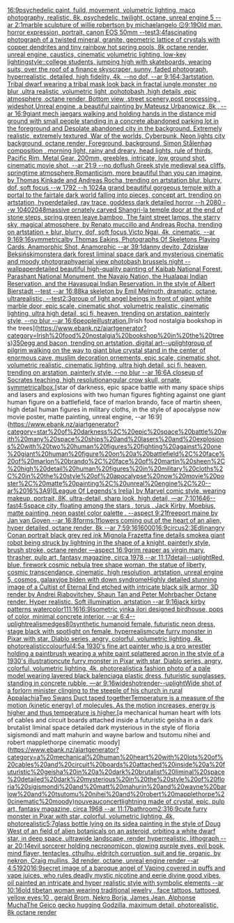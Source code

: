 [16:9](https://www.ebank.nz/aiartgenerator?category=16%3A9)[psychedelic paint, fuild, movement, volumetric lighting, maco photography, realistic, 8k, psychedelic, twilight, octane, unreal engine 5 --ar 2:1](https://www.ebank.nz/aiartgenerator?category=psychedelic%20paint%2C%20fuild%2C%20movement%2C%20volumetric%20lighting%2C%20maco%20photography%2C%20realistic%2C%208k%2C%20psychedelic%2C%20twilight%2C%20octane%2C%20unreal%20engine%205%20--ar%202%3A1)[marble sculpture of willie robertson by michaelangelo 😑](https://www.ebank.nz/aiartgenerator?category=marble%20sculpture%20of%20willie%20robertson%20by%20michaelangelo%20%F0%9F%98%91)[9:19](https://www.ebank.nz/aiartgenerator?category=9%3A19)[Old man, horror expression, portrait, canon EOS 50mm --test](https://www.ebank.nz/aiartgenerator?category=Old%20man%2C%20horror%20expression%2C%20portrait%2C%20canon%20EOS%2050mm%20--test)[3:4](https://www.ebank.nz/aiartgenerator?category=3%3A4)[fascinating photograph of a twisted mineral, granite, geometric lattice of crystals with copper dendrites and tiny rainbow hot spring pools, 8k octane render, unreal engine, caustics, cinematic volumetric lighting, low-key lighting](https://www.ebank.nz/aiartgenerator?category=fascinating%20photograph%20of%20a%20twisted%20mineral%2C%20granite%2C%20geometric%20lattice%20of%20crystals%20with%20copper%20dendrites%20and%20tiny%20rainbow%20hot%20spring%20pools%2C%208k%20octane%20render%2C%20unreal%20engine%2C%20caustics%2C%20cinematic%20volumetric%20lighting%2C%20low-key%20lighting)[style::](https://www.ebank.nz/aiartgenerator?category=style%3A%3A)[college students, jumping high with skateboards, wearing suits, over the roof of a finance skyscraper, sunny, faded photograph, hyperrealistic, detailed, high fidelity, 4k, --no dof, --ar 9:16](https://www.ebank.nz/aiartgenerator?category=college%20students%2C%20jumping%20high%20with%20skateboards%2C%20wearing%20suits%2C%20over%20the%20roof%20of%20a%20finance%20skyscraper%2C%20sunny%2C%20faded%20photograph%2C%20hyperrealistic%2C%20detailed%2C%20high%20fidelity%2C%204k%2C%20--no%20dof%2C%20--ar%209%3A16)[4:3](https://www.ebank.nz/aiartgenerator?category=4%3A3)[artstation, Tribal dwarf wearing a tribal mask look back in fractal jungle,monster ,no blur ,ultra realistic ,volumetric light ,pohotobash ,high details ,epic atmosphere ,octane render, Bottom view ,street scenery,post processing , wideshot,Unreal engine ,a beautiful painting by Mateusz Urbanowicz ,8k , --ar 16:9](https://www.ebank.nz/aiartgenerator?category=artstation%2C%20Tribal%20dwarf%20wearing%20a%20tribal%20mask%20look%20back%20in%20fractal%20jungle%2Cmonster%20%2Cno%20blur%20%2Cultra%20realistic%20%2Cvolumetric%20light%20%2Cpohotobash%20%2Chigh%20details%20%2Cepic%20atmosphere%20%2Coctane%20render%2C%20Bottom%20view%20%2Cstreet%20scenery%2Cpost%20processing%20%2C%20wideshot%2CUnreal%20engine%20%2Ca%20beautiful%20painting%20by%20Mateusz%20Urbanowicz%20%2C8k%20%2C%20--ar%2016%3A9)[giant mech jaegars walking and holding hands in the distance mid ground with small people standing in a concrete abandoned parking lot in the foreground and Desolate abandoned city in the background. Extremely realistic, extremely textured, War of the worlds, Cyberpunk, Neon lights city background, octane render, Foreground, background, Simon Stålenhag composition , morning light, rainy and dreary, head lights, rule of thirds, Pacific Rim, Metal Gear, 200mm, greebles, intricate, low ground shot, cinematic movie shot, --ar 21:9 --no dof](https://www.ebank.nz/aiartgenerator?category=giant%20mech%20jaegars%20walking%20and%20holding%20hands%20in%20the%20distance%20mid%20ground%20with%20small%20people%20standing%20in%20a%20concrete%20abandoned%20parking%20lot%20in%20the%20foreground%20and%20Desolate%20abandoned%20city%20in%20the%20background.%20Extremely%20realistic%2C%20extremely%20textured%2C%20War%20of%20the%20worlds%2C%20Cyberpunk%2C%20Neon%20lights%20city%20background%2C%20octane%20render%2C%20Foreground%2C%20background%2C%20Simon%20St%C3%A5lenhag%20composition%20%2C%20morning%20light%2C%20rainy%20and%20dreary%2C%20head%20lights%2C%20rule%20of%20thirds%2C%20Pacific%20Rim%2C%20Metal%20Gear%2C%20200mm%2C%20greebles%2C%20intricate%2C%20low%20ground%20shot%2C%20cinematic%20movie%20shot%2C%20--ar%2021%3A9%20--no%20dof)[lush Greek style medieval sea ​​cliffs, springtime atmosphere,Romanticism, more beautiful than you can imagine, by Thomas Kinkade and Andreas Rocha, trending on artstation,blur, blurry, dof, soft focus --w 1792  --h 1024](https://www.ebank.nz/aiartgenerator?category=lush%20Greek%20style%20medieval%20sea%20%E2%80%8B%E2%80%8Bcliffs%2C%20springtime%20atmosphere%2CRomanticism%2C%20more%20beautiful%20than%20you%20can%20imagine%2C%20by%20Thomas%20Kinkade%20and%20Andreas%20Rocha%2C%20trending%20on%20artstation%2Cblur%2C%20blurry%2C%20dof%2C%20soft%20focus%20--w%201792%20%20--h%201024)[a grand beautiful gorgeous temple with a portal to the fairtale dark world falling into pieces, concept art, trending on artstation, hyperdetailed, ray trace, goddess dark detailed horror --h 2080 --w 1040](https://www.ebank.nz/aiartgenerator?category=a%20grand%20beautiful%20gorgeous%20temple%20with%20a%20portal%20to%20the%20fairtale%20dark%20world%20falling%20into%20pieces%2C%20concept%20art%2C%20trending%20on%20artstation%2C%20hyperdetailed%2C%20ray%20trace%2C%20goddess%20dark%20detailed%20horror%20--h%202080%20--w%201040)[2048](https://www.ebank.nz/aiartgenerator?category=2048)[massive ornately carved Shangri-la temple door at the end of stone steps, spring,green leave,bamboo, The faint street lamps, the starry sky, magical atmosphere, by Renato muccillo and Andreas Rocha, trending on artstation + blur, blurry, dof, soft focus,Victo Ngai, 4k, cinematic, --ar 9:16](https://www.ebank.nz/aiartgenerator?category=massive%20ornately%20carved%20Shangri-la%20temple%20door%20at%20the%20end%20of%20stone%20steps%2C%20spring%2Cgreen%20leave%2Cbamboo%2C%20The%20faint%20street%20lamps%2C%20the%20starry%20sky%2C%20magical%20atmosphere%2C%20by%20Renato%20muccillo%20and%20Andreas%20Rocha%2C%20trending%20on%20artstation%20%2B%20blur%2C%20blurry%2C%20dof%2C%20soft%20focus%2CVicto%20Ngai%2C%204k%2C%20cinematic%2C%20--ar%209%3A16)[9:16](https://www.ebank.nz/aiartgenerator?category=9%3A16)[symmetrical](https://www.ebank.nz/aiartgenerator?category=symmetrical)[by Thomas Eakins, Photographs Of Skeletons Playing Cards, Anamorphic Shot, Anamorphic --ar 39:1](https://www.ebank.nz/aiartgenerator?category=by%20Thomas%20Eakins%2C%20Photographs%20Of%20Skeletons%20Playing%20Cards%2C%20Anamorphic%20Shot%2C%20Anamorphic%20--ar%2039%3A1)[danny devito, Zdzisław Beksiński](https://www.ebank.nz/aiartgenerator?category=danny%20devito%2C%20Zdzis%C5%82aw%20Beksi%C5%84ski)[monster](https://www.ebank.nz/aiartgenerator?category=monster)[a dark forest liminal space dark and mysterious cinematic and moody photography](https://www.ebank.nz/aiartgenerator?category=a%20dark%20forest%20liminal%20space%20dark%20and%20mysterious%20cinematic%20and%20moody%20photography)[aerial view photobash brussels night --wallpaper](https://www.ebank.nz/aiartgenerator?category=aerial%20view%20photobash%20brussels%20night%20--wallpaper)[detailed beautiful high-quality painting of Kaibab National Forest, Parashant National Monument, the Navajo Nation, the Hualapai Indian Reservation, and the Havasupai Indian Reservation. in the style of Albert Bierstadt --test --ar 16:8](https://www.ebank.nz/aiartgenerator?category=detailed%20beautiful%20high-quality%20painting%20of%20Kaibab%20National%20Forest%2C%20Parashant%20National%20Monument%2C%20the%20Navajo%20Nation%2C%20the%20Hualapai%20Indian%20Reservation%2C%20and%20the%20Havasupai%20Indian%20Reservation.%20in%20the%20style%20of%20Albert%20Bierstadt%20--test%20--ar%2016%3A8)[8k](https://www.ebank.nz/aiartgenerator?category=8k)[a skeleton by Emil Melmoth, dramatic, octane, ultrarealistic, --test](https://www.ebank.nz/aiartgenerator?category=a%20skeleton%20by%20Emil%20Melmoth%2C%20dramatic%2C%20octane%2C%20ultrarealistic%2C%20--test)[2:3](https://www.ebank.nz/aiartgenerator?category=2%3A3)[group of light angel beings in front of giant white marble door, epic scale, cinematic shot, volumetric realistic, cinematic lighting, ultra high detail, sci fi, heaven, trending on arstation, painterly style, --no blur --ar 16:6](https://www.ebank.nz/aiartgenerator?category=group%20of%20light%20angel%20beings%20in%20front%20of%20giant%20white%20marble%20door%2C%20epic%20scale%2C%20cinematic%20shot%2C%20volumetric%20realistic%2C%20cinematic%20lighting%2C%20ultra%20high%20detail%2C%20sci%20fi%2C%20heaven%2C%20trending%20on%20arstation%2C%20painterly%20style%2C%20--no%20blur%20--ar%2016%3A6)[people](https://www.ebank.nz/aiartgenerator?category=people)[illustration.](https://www.ebank.nz/aiartgenerator?category=illustration.)[Irish food nostalgia bookshop in the trees](https://www.ebank.nz/aiartgenerator?category=Irish%20food%20nostalgia%20bookshop%20in%20the%20trees)[350](https://www.ebank.nz/aiartgenerator?category=350)[egg and bacon, trending on artstation, digital art](https://www.ebank.nz/aiartgenerator?category=egg%20and%20bacon%2C%20trending%20on%20artstation%2C%20digital%20art)[--uplight](https://www.ebank.nz/aiartgenerator?category=--uplight)[group of pilgrim walking on the way to giant blue crystal stand in the center of enormous cave, muslim decoration ornements, epic scale, cinematic shot, volumetric realistic, cinematic lighting, ultra high detail, sci fi, heaven, trending on arstation, painterly style, --no blur --ar 16:6](https://www.ebank.nz/aiartgenerator?category=group%20of%20pilgrim%20walking%20on%20the%20way%20to%20giant%20blue%20crystal%20stand%20in%20the%20center%20of%20enormous%20cave%2C%20muslim%20decoration%20ornements%2C%20epic%20scale%2C%20cinematic%20shot%2C%20volumetric%20realistic%2C%20cinematic%20lighting%2C%20ultra%20high%20detail%2C%20sci%20fi%2C%20heaven%2C%20trending%20on%20arstation%2C%20painterly%20style%2C%20--no%20blur%20--ar%2016%3A6)[A closeup of Socrates teaching, high resolution](https://www.ebank.nz/aiartgenerator?category=A%20closeup%20of%20Socrates%20teaching%2C%20high%20resolution)[angular crow skull, ornate, symmetrical](https://www.ebank.nz/aiartgenerator?category=angular%20crow%20skull%2C%20ornate%2C%20symmetrical)[box.](https://www.ebank.nz/aiartgenerator?category=box.)[star of darkness, epic space battle with many space ships and lasers and explosions with two human figures fighting against one giant human figure on a battlefield, face of marlon brando, face of martin sheen, high detail human figures in military cloths, in the style of apocalypse now movie poster, matte painting, unreal engine, --ar 16:9](https://www.ebank.nz/aiartgenerator?category=star%20of%20darkness%2C%20epic%20space%20battle%20with%20many%20space%20ships%20and%20lasers%20and%20explosions%20with%20two%20human%20figures%20fighting%20against%20one%20giant%20human%20figure%20on%20a%20battlefield%2C%20face%20of%20marlon%20brando%2C%20face%20of%20martin%20sheen%2C%20high%20detail%20human%20figures%20in%20military%20cloths%2C%20in%20the%20style%20of%20apocalypse%20now%20movie%20poster%2C%20matte%20painting%2C%20unreal%20engine%2C%20--ar%2016%3A9)[[League Of Legends's Irelia] by Marvel comic style, wearing makeup, portrait, 8K, ultra-detail, sharp look, high detail, —ar 7:10](https://www.ebank.nz/aiartgenerator?category=%5BLeague%20Of%20Legends%27s%20Irelia%5D%20by%20Marvel%20comic%20style%2C%20wearing%20makeup%2C%20portrait%2C%208K%2C%20ultra-detail%2C%20sharp%20look%2C%20high%20detail%2C%20%E2%80%94ar%207%3A10)[1646](https://www.ebank.nz/aiartgenerator?category=1646)[--fast](https://www.ebank.nz/aiartgenerator?category=--fast)[4:5](https://www.ebank.nz/aiartgenerator?category=4%3A5)[space city, floating among the stars , torus  , Jack Kirby, Moebius, matte painting, neon pastel color palette .  --aspect 9:21](https://www.ebank.nz/aiartgenerator?category=space%20city%2C%20floating%20among%20the%20stars%20%2C%20torus%20%20%2C%20Jack%20Kirby%2C%20Moebius%2C%20matte%20painting%2C%20neon%20pastel%20color%20palette%20.%20%20--aspect%209%3A21)[freeport maine by Jan van Goyen --ar 16:8](https://www.ebank.nz/aiartgenerator?category=freeport%20maine%20by%20Jan%20van%20Goyen%20--ar%2016%3A8)[forms:1](https://www.ebank.nz/aiartgenerator?category=forms%3A1)[flowers coming out of the heart of an alien, hyper detailed, octane render, 8k --ar 7:5](https://www.ebank.nz/aiartgenerator?category=flowers%20coming%20out%20of%20the%20heart%20of%20an%20alien%2C%20hyper%20detailed%2C%20octane%20render%2C%208k%20--ar%207%3A5)[9:16](https://www.ebank.nz/aiartgenerator?category=9%3A16)[16000](https://www.ebank.nz/aiartgenerator?category=16000)[16:9](https://www.ebank.nz/aiartgenerator?category=16%3A9)[circus](https://www.ebank.nz/aiartgenerator?category=circus)[2:3](https://www.ebank.nz/aiartgenerator?category=2%3A3)[Edlin](https://www.ebank.nz/aiartgenerator?category=Edlin)[angry Conan portrait black grey red ink Mignola Frazetta fine details smoke](https://www.ebank.nz/aiartgenerator?category=angry%20Conan%20portrait%20black%20grey%20red%20ink%20Mignola%20Frazetta%20fine%20details%20smoke)[a giant robot being struck by lightning in the shape of a knight, painterly style, brush stroke, octane render —aspect 16:9](https://www.ebank.nz/aiartgenerator?category=a%20giant%20robot%20being%20struck%20by%20lightning%20in%20the%20shape%20of%20a%20knight%2C%20painterly%20style%2C%20brush%20stroke%2C%20octane%20render%20%E2%80%94aspect%2016%3A9)[grim reaper as virgin mary, thrasher, pulp art, fantasy magazine, circa 1978 --ar 11:17](https://www.ebank.nz/aiartgenerator?category=grim%20reaper%20as%20virgin%20mary%2C%20thrasher%2C%20pulp%20art%2C%20fantasy%20magazine%2C%20circa%201978%20--ar%2011%3A17)[detail](https://www.ebank.nz/aiartgenerator?category=detail)[--uplight](https://www.ebank.nz/aiartgenerator?category=--uplight)[Red, blue, firework cosmic nebula tree shape woman, the statue of liberty, cosmic transcendance, cinematic, high resolution, artstation, unreal engine 5, cosmos, galaxy](https://www.ebank.nz/aiartgenerator?category=Red%2C%20blue%2C%20firework%20cosmic%20nebula%20tree%20shape%20woman%2C%20the%20statue%20of%20liberty%2C%20cosmic%20transcendance%2C%20cinematic%2C%20high%20resolution%2C%20artstation%2C%20unreal%20engine%205%2C%20cosmos%2C%20galaxy)[joe biden with down syndrome](https://www.ebank.nz/aiartgenerator?category=joe%20biden%20with%20down%20syndrome)[Highly detailed stunning image of a Cultist of Eternal End etched with  intricate black silk armor, 3D render by Andrei Riabovitchev, Shaun Tan and Peter Mohrbacher Octane render. Hyper realistic. Soft illumination.  artstation --ar 9:16](https://www.ebank.nz/aiartgenerator?category=Highly%20detailed%20stunning%20image%20of%20a%20Cultist%20of%20Eternal%20End%20etched%20with%20%20intricate%20black%20silk%20armor%2C%203D%20render%20by%20Andrei%20Riabovitchev%2C%20Shaun%20Tan%20and%20Peter%20Mohrbacher%20Octane%20render.%20Hyper%20realistic.%20Soft%20illumination.%20%20artstation%20--ar%209%3A16)[jack kirby patterns watercolor](https://www.ebank.nz/aiartgenerator?category=jack%20kirby%20patterns%20watercolor)[1](https://www.ebank.nz/aiartgenerator?category=1)[11:16](https://www.ebank.nz/aiartgenerator?category=11%3A16)[16:9](https://www.ebank.nz/aiartgenerator?category=16%3A9)[Isometric yinka ilori designed birdhouse, pops of color, minimal concrete interior, --ar 6:4](https://www.ebank.nz/aiartgenerator?category=Isometric%20yinka%20ilori%20designed%20birdhouse%2C%20pops%20of%20color%2C%20minimal%20concrete%20interior%2C%20--ar%206%3A4)[--uplight](https://www.ebank.nz/aiartgenerator?category=--uplight)[realism](https://www.ebank.nz/aiartgenerator?category=realism)[edges](https://www.ebank.nz/aiartgenerator?category=edges)[80](https://www.ebank.nz/aiartgenerator?category=80)[synthetic humanoid female, futuristic neon dress, stage black with spotlight on female, hyperrealism](https://www.ebank.nz/aiartgenerator?category=synthetic%20humanoid%20female%2C%20futuristic%20neon%20dress%2C%20stage%20black%20with%20spotlight%20on%20female%2C%20hyperrealism)[cute furry monster in Pixar with star, Diablo series, angry, colorful, volumetric lighting, 4k, photorealistic](https://www.ebank.nz/aiartgenerator?category=cute%20furry%20monster%20in%20Pixar%20with%20star%2C%20Diablo%20series%2C%20angry%2C%20colorful%2C%20volumetric%20lighting%2C%204k%2C%20photorealistic)[colourful](https://www.ebank.nz/aiartgenerator?category=colourful)[4:5](https://www.ebank.nz/aiartgenerator?category=4%3A5)[a 1930's fine art painter who is a pro wrestler holding a paintbrush wearing a white paint splattered apron in the style of a 1930's illustration](https://www.ebank.nz/aiartgenerator?category=a%201930%27s%20fine%20art%20painter%20who%20is%20a%20pro%20wrestler%20holding%20a%20paintbrush%20wearing%20a%20white%20paint%20splattered%20apron%20in%20the%20style%20of%20a%201930%27s%20illustration)[cute furry monster in Pixar with star, Diablo series, angry, colorful, volumetric lighting, 4k, photorealistic](https://www.ebank.nz/aiartgenerator?category=cute%20furry%20monster%20in%20Pixar%20with%20star%2C%20Diablo%20series%2C%20angry%2C%20colorful%2C%20volumetric%20lighting%2C%204k%2C%20photorealistic)[a fashion photo of a pale model wearing layered black balenciaga plastic dress, futuristic sunglasses, standing in concrete rubble, —ar 9:16](https://www.ebank.nz/aiartgenerator?category=a%20fashion%20photo%20of%20a%20pale%20model%20wearing%20layered%20black%20balenciaga%20plastic%20dress%2C%20futuristic%20sunglasses%2C%20standing%20in%20concrete%20rubble%2C%20%E2%80%94ar%209%3A16)[wideshot](https://www.ebank.nz/aiartgenerator?category=wideshot)[render](https://www.ebank.nz/aiartgenerator?category=render)[--uplight](https://www.ebank.nz/aiartgenerator?category=--uplight)[Wide shot of a forlorn minister clinging to the steeple of his church in rural Appalachia](https://www.ebank.nz/aiartgenerator?category=Wide%20shot%20of%20a%20forlorn%20minister%20clinging%20to%20the%20steeple%20of%20his%20church%20in%20rural%20Appalachia)[Two Swans Duct taped together](https://www.ebank.nz/aiartgenerator?category=Two%20Swans%20Duct%20taped%20together)[Temperature is a measure of the motion (kinetic energy) of molecules. As the motion increases, energy is higher and thus temperature is higher.](https://www.ebank.nz/aiartgenerator?category=Temperature%20is%20a%20measure%20of%20the%20motion%20%28kinetic%20energy%29%20of%20molecules.%20As%20the%20motion%20increases%2C%20energy%20is%20higher%20and%20thus%20temperature%20is%20higher.)[a mechanical human heart with lots of cables and circuit boards attached inside a futuristic geisha in a dark brutalist liminal space detailed dark mysterious in the style of floria sigismondi and matt mahurin and wayne barlow and tsutomu nihei and robert mapplethorpe cinematic moody](https://www.ebank.nz/aiartgenerator?category=a%20mechanical%20human%20heart%20with%20lots%20of%20cables%20and%20circuit%20boards%20attached%20inside%20a%20futuristic%20geisha%20in%20a%20dark%20brutalist%20liminal%20space%20detailed%20dark%20mysterious%20in%20the%20style%20of%20floria%20sigismondi%20and%20matt%20mahurin%20and%20wayne%20barlow%20and%20tsutomu%20nihei%20and%20robert%20mapplethorpe%20cinematic%20moody)[nouveau](https://www.ebank.nz/aiartgenerator?category=nouveau)[concert](https://www.ebank.nz/aiartgenerator?category=concert)[lightning made of crystal, epic, pulp art, fantasy magazine, circa 1968 --ar 11:17](https://www.ebank.nz/aiartgenerator?category=lightning%20made%20of%20crystal%2C%20epic%2C%20pulp%20art%2C%20fantasy%20magazine%2C%20circa%201968%20--ar%2011%3A17)[bathroom](https://www.ebank.nz/aiartgenerator?category=bathroom)[2:3](https://www.ebank.nz/aiartgenerator?category=2%3A3)[16:9](https://www.ebank.nz/aiartgenerator?category=16%3A9)[cute furry monster in Pixar with star, colorful, volumetric lighting, 4k, photorealistic](https://www.ebank.nz/aiartgenerator?category=cute%20furry%20monster%20in%20Pixar%20with%20star%2C%20colorful%2C%20volumetric%20lighting%2C%204k%2C%20photorealistic)[5:7](https://www.ebank.nz/aiartgenerator?category=5%3A7)[glass bottle lying on its side](https://www.ebank.nz/aiartgenerator?category=glass%20bottle%20lying%20on%20its%20side)[a painting in the style of Doug West of an field of alien botanicals on an asteroid, orbiting a white dwarf star, in deep space, ultrawide landscape, render hyperrealistic, lithograph --ar 20:14](https://www.ebank.nz/aiartgenerator?category=a%20painting%20in%20the%20style%20of%20Doug%20West%20of%20an%20field%20of%20alien%20botanicals%20on%20an%20asteroid%2C%20orbiting%20a%20white%20dwarf%20star%2C%20in%20deep%20space%2C%20ultrawide%20landscape%2C%20render%20hyperrealistic%2C%20lithograph%20--ar%2020%3A14)[evil sorcerer holding necronomicon, glowing purple eyes, evil book, mind flayer, tentacles, cthulhu, eldritch corruption, suit and tie, organic, by nekron, Craig mullins, 3d render, octane, unreal engine render --ar 4:5](https://www.ebank.nz/aiartgenerator?category=evil%20sorcerer%20holding%20necronomicon%2C%20glowing%20purple%20eyes%2C%20evil%20book%2C%20mind%20flayer%2C%20tentacles%2C%20cthulhu%2C%20eldritch%20corruption%2C%20suit%20and%20tie%2C%20organic%2C%20by%20nekron%2C%20Craig%20mullins%2C%203d%20render%2C%20octane%2C%20unreal%20engine%20render%20--ar%204%3A5)[1920](https://www.ebank.nz/aiartgenerator?category=1920)[16:9](https://www.ebank.nz/aiartgenerator?category=16%3A9)[secret image of a baroque angel of Vaping covered in puffs and vape juices, who rules deadly mystic nicotine and eerie divine good vibes, oil painted an intricate and hyper realistic style with symbolic elements --ar 10:16](https://www.ebank.nz/aiartgenerator?category=secret%20image%20of%20a%20baroque%20angel%20of%20Vaping%20covered%20in%20puffs%20and%20vape%20juices%2C%20who%20rules%20deadly%20mystic%20nicotine%20and%20eerie%20divine%20good%20vibes%2C%20oil%20painted%20an%20intricate%20and%20hyper%20realistic%20style%20with%20symbolic%20elements%20--ar%2010%3A16)[old tibetan woman wearing traditional jewelry , face tattoos, tattooed, yellow eyes:10 ,  gerald Brom, Nekro Borja, James Jean, Alphonse Mucha](https://www.ebank.nz/aiartgenerator?category=old%20tibetan%20woman%20wearing%20traditional%20jewelry%20%2C%20face%20tattoos%2C%20tattooed%2C%20yellow%20eyes%3A10%20%2C%20%20gerald%20Brom%2C%20Nekro%20Borja%2C%20James%20Jean%2C%20Alphonse%20Mucha)[The Geico gecko hugging Godzilla, maximum detail, photorealistic, 8k octane render](https://www.ebank.nz/aiartgenerator?category=The%20Geico%20gecko%20hugging%20Godzilla%2C%20maximum%20detail%2C%20photorealistic%2C%208k%20octane%20render)